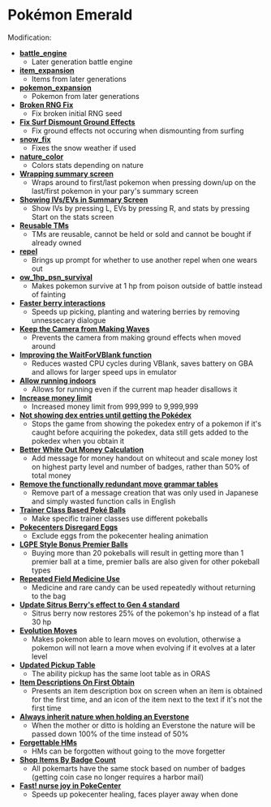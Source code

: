 # Pokémon Emerald

Modification:
* [**battle_engine**](https://github.com/rh-hideout/pokeemerald-expansion/tree/battle_engine)
  * Later generation battle engine
* [**item_expansion**](https://github.com/rh-hideout/pokeemerald-expansion/tree/item_expansion)
  * Items from later generations
* [**pokemon_expansion**](https://github.com/rh-hideout/pokeemerald-expansion/tree/pokemon_expansion)
  * Pokemon from later generations
* [**Broken RNG Fix**](https://www.pokecommunity.com/showpost.php?p=10211666&postcount=155)
  * Fix broken initial RNG seed
* [**Fix Surf Dismount Ground Effects**](https://www.pokecommunity.com/showpost.php?p=10184839&postcount=123)
  * Fix ground effects not occuring when dismounting from surfing
* [**snow_fix**](https://github.com/ghoulslash/pokeemerald/tree/snow_fix)
  * Fixes the snow weather if used
* [**nature_color**](https://github.com/DizzyEggg/pokeemerald/tree/nature_color)
  * Colors stats depending on nature
* [**Wrapping summary screen**](https://www.pokecommunity.com/showpost.php?p=10060875&postcount=27)
  * Wraps around to first/last pokemon when pressing down/up on the last/first pokemon in your pary's summary screen
* [**Showing IVs/EVs in Summary Screen**](https://www.pokecommunity.com/showpost.php?p=10161688&postcount=77)
  * Show IVs by pressing L, EVs by pressing R, and stats by pressing Start on the stats screen
* [**Reusable TMs**](https://github.com/pret/pokeemerald/wiki/Infinite-TM-usage)
  * TMs are reusable, cannot be held or sold and cannot be bought if already owned
* [**repel**](https://github.com/DizzyEggg/pokeemerald/tree/repel)
  * Brings up prompt for whether to use another repel when one wears out
* [**ow_1hp_psn_survival**](https://github.com/LOuroboros/pokeemerald/tree/ow_1hp_psn_survival)
  * Makes pokemon survive at 1 hp from poison outside of battle instead of fainting
* [**Faster berry interactions**](https://www.pokecommunity.com/showpost.php?p=10164065&postcount=82)
  * Speeds up picking, planting and watering berries by removing unnessecary dialogue
* [**Keep the Camera from Making Waves**](https://github.com/pret/pokeemerald/wiki/Keep-the-Camera-from-Making-Waves)
  * Prevents the camera from making ground effects when moved around
* [**Improving the WaitForVBlank function**](https://github.com/pret/pokeemerald/wiki/Improving-the-WaitForVBlank-function)
  * Reduces wasted CPU cycles during VBlank, saves battery on GBA and allows for larger speed ups in emulator
* [**Allow running indoors**](https://github.com/pret/pokeemerald/wiki/Allow-running-indoors)
  * Allows for running even if the current map header disallows it
* [**Increase money limit**](https://github.com/pret/pokeemerald/wiki/Increase-money-limit)
  * Increased money limit from 999,999 to 9,999,999
* [**Not showing dex entries until getting the Pokédex**](https://github.com/pret/pokeemerald/wiki/Not-showing-dex-entries-until-getting-the-Pok%C3%A9dex)
  * Stops the game from showing the pokedex entry of a pokemon if it's caught before acquiring the pokedex, data still gets added to the pokedex when you obtain it
* [**Better White Out Money Calculation**](https://github.com/pret/pokeemerald/wiki/Better-White-Out-Money-Calculation)
  * Add message for money handout on whiteout and scale money lost on highest party level and number of badges, rather than 50% of total money
* [**Remove the functionally redundant move grammar tables**](https://github.com/pret/pokeemerald/wiki/Remove-the-functionally-redundant-move-grammar-tables)
  * Remove part of a message creation that was only used in Japanese and simply wasted function calls in English
* [**Trainer Class Based Poké Balls**](https://github.com/pret/pokeemerald/wiki/Trainer-Class-Based-Pok%C3%A9-Balls)
  * Make specific trainer classes use different pokeballs
* [**Pokecenters Disregard Eggs**](https://github.com/pret/pokeemerald/wiki/Pokecenters-Disregard-Eggs)
  * Exclude eggs from the pokecenter healing animation
* [**LGPE Style Bonus Premier Balls**](https://github.com/pret/pokeemerald/wiki/LGPE-Style-Bonus-Premier-Balls)
  * Buying more than 20 pokeballs will result in getting more than 1 premier ball at a time, premier balls are also given for other pokeball types
* [**Repeated Field Medicine Use**](https://github.com/pret/pokeemerald/wiki/Repeated-Field-Medicine-Use)
  * Medicine and rare candy can be used repeatedly without returning to the bag
* [**Update Sitrus Berry's effect to Gen 4 standard**](https://github.com/pret/pokeemerald/wiki/Update-Sitrus-Berry's-effect-to-Gen-4-standard)
  * Sitrus berry now restores 25% of the pokemon's hp instead of a flat 30 hp
* [**Evolution Moves**](https://www.pokecommunity.com/showpost.php?p=10097987&postcount=36)
  * Makes pokemon able to learn moves on evolution, otherwise a pokemon will not learn a move when evolving if it evolves at a later level
* [**Updated Pickup Table**](https://www.pokecommunity.com/showpost.php?p=9987541&postcount=11)
  * The ability pickup has the same loot table as in ORAS
* [**Item Descriptions On First Obtain**](https://www.pokecommunity.com/showpost.php?p=10126502&postcount=46)
  * Presents an item description box on screen when an item is obtained for the first time, and an icon of the item next to the text if it's not the first time
* [**Always inherit nature when holding an Everstone**](https://www.pokecommunity.com/showpost.php?p=10159052&postcount=68)
  * When the mother or ditto is holding an Everstone the nature will be passed down 100% of the time instead of 50%
* [**Forgettable HMs**](https://www.pokecommunity.com/showpost.php?p=10182839&postcount=119)
  * HMs can be forgotten without going to the move forgetter
* [**Shop Items By Badge Count**](https://github.com/pret/pokeemerald/wiki/Shop-Items-By-Badge-Count)
  * All pokemarts have the same stock based on number of badges (getting coin case no longer requires a harbor mail)
* [**Fast! nurse joy in PokeCenter**](https://www.pokecommunity.com/showpost.php?p=10213415&postcount=164)
  * Speeds up pokecenter healing, faces player away when done
